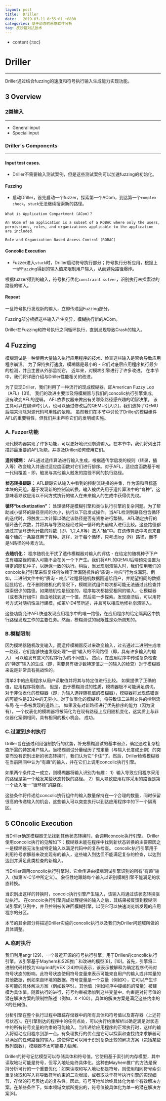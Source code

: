 ```yaml
---
layout: post
title:  Driller
date:   2019-03-11 8:55:01 +0800
categories: 基于动态的恶意软件分析
tag: 反沙箱对抗技术
---
```

* content
{:toc}


# Driller

---

Driller通过结合fuzzing的速度和符号执行输入生成能力实现功能。

## 3 Overview

### 2类输入
---
* General input
* Special input

### Driller's Components
---
#### Input test cases. 
* Driller不需要输入测试案例，但是这些测试案例可以加速fuzzing的初始化。

#### Fuzzing
* 启动Driller，首先启动一个fuzzer，探索第一个ACom，到达第一个`complex check`，`stuck`无法继续搜索新的路径。

```plain
What is Application Compartment (ACom)？

An ACom of an application is a subset of a ROBAC where only the users, permissions, roles, and organizations applicable to the application are included.

Role and Organization Based Access Control (ROBAC)
```

#### Concolic Execution
* Fuzzer进入`stuck`时，Driller启动符号执行部分；符号执行分析应用，根据上一步Fuzzing得到的输入值来限制用户输入，从而避免路径爆炸。

根据fuzzer得到的输入，符号执行优化`constraint solver`，识别执行未探索过的路径的输入。

#### Repeat
一旦符号执行发现新的输入，立即传递回Fuzzing部分。

Fuzzing部分根据这些输入产生变异，模糊执行新的ACom。

Driller在Fuzzing和符号执行之间循环执行，直到发现导致Crash的输入。


## 4 Fuzzing
模糊测试是一种使用大量输入执行应用程序的技术，检查这些输入是否会导致应用程序崩溃。 为了保持执行速度，模糊器是最小的 - 它们对底层应用程序执行最少的检测，并且主要从外部监视它。
近年来，对模糊引擎进行了许多改进。 在本节中，我们将详细介绍与Driller性能相关的改进。


为了实现Driller，我们利用了一种流行的现成模糊器，即American Fuzzy Lop（AFL）[31]。 我们的改进主要涉及将模糊器与我们的concolic执行引擎集成。 没有改变AFL的逻辑。 AFL依靠仪器来做出有关哪条路径感兴趣的明智决策。 该工具可以在编译时引入，也可以通过修改后的QEMU引入[2]，我们选择了QEMU后端来消除对源代码可用性的依赖。 虽然我们在本节中讨论了Driller的模糊组件AFL的重要特性，但我们并未声称它们的发明或实施。

### A. Fuzzer功能
现代模糊器实现了许多功能，可以更好地识别崩溃输入。在本节中，我们将列出并描述最重要的AFL功能，并提及Driller如何使用它们。


**遗传模糊：** AFL通过遗传算法进行输入生成，根据遗传学启发的规则（转录，插入等）改变输入并通过适应度函数对它们进行排序。对于AFL，适应度函数基于唯一代码覆盖 - 即，触发与其他输入触发的路径不同的执行路径。

**状态转换跟踪：** AFL跟踪它从输入中看到的控制流转换的并集，作为源和目标基本块的元组。基于发现新的控制流转换，输入被优先用于遗传算法中的“育种”，这意味着导致应用以不同方式执行的输入在未来输入的生成中获得优先权。

**循环“bucketization”：** 处理循环是模糊引擎和类似执行引擎的复杂问题。为了帮助减小循环的路径空间的大小，执行以下启发式操作。当AFL检测到路径包含循环的迭代时，将触发二次计算以确定该路径是否有资格进行繁殖。 AFL确定执行的循环迭代次数，并将其与导致路径经过同一循环的先前输入进行比较。这些路径都通过其循环迭代计数的对数（即，1,2,4,8等）放入“桶”中。在遗传算法中考虑来自每个桶的一条路径用于育种。这样，对于每个循环，只考虑log（N）路径，而不是N路径的朴素方法。

**去随机化：** 程序随机化干扰了遗传模糊器对输入的评估 - 在给定的随机种子下产生有趣路径的输入可能不会在另一个下产生。我们将AFL的QEMU后端预先设置为特定的随机种子，以确保一致的执行。稍后，当发现崩溃输入时，我们使用我们的concoic执行引擎来恢复任何依赖于泄漏随机性的“质询 - 响应”行为或漏洞。例如，二进制文件中的“质询 - 响应”过程将随机数据回送给用户，并期望相同的数据回显给它。在不删除随机化的情况下，模糊测试组件每次都可能无法通过此检查并探索很少的路径。如果随机性是恒定的，程序每次都接受相同的输入，让模糊器（或者执行组件）自由地找到这一个值，然后进一步探索。发现崩溃后，可以用符号方式对随机性进行建模，如第V-D4节所述，并且可以相应地修补崩溃输入。


这些功能允许AFL快速发现应用程序中的唯一路径，在应用程序的给定隔离区中执行路径发现工作的主要任务。然而，模糊测试的局限性是众所周知的。

### B.模糊限制
因为模糊器随机改变输入，而遗传模糊器反过来改变输入，过去通过二进制生成唯一路径，它们能够快速发现处理“一般”输入的不同路径（即，具有许多输入的输入） 可以触发有意义的程序行为的不同值）。 然而，在应用程序中传递复杂检查的“特定”输入的生成（即，需要具有极少数特定值之一的输入的检查）对于模糊器来说是非常具有挑战性的。

清单2中的应用程序从用户读取值并将其与特定值进行比较。 如果提供了正确的值，应用程序将崩溃。 但是，由于模糊测试的性质，模糊器极不可能满足谓词。 对于非仪表化的模糊器（即，为输入选择随机值的模糊器），模糊器将发现该错误的可能性是232中的无穷小。对于仪表化的模糊器，将导致该二进制文件的控制流布局 在一条被发现的道路上。 如果没有对新路径进行优先排序的能力（因为没有），一个仪表化的模糊器将被简化为在现有路径上应用随机变化，这实质上与非仪器化案例相同，具有相同的极小机会。 成功。

### C.过渡到乡村执行
Driller旨在通过利用强制执行的优势，补充模糊测试的基本弱点，确定通过复杂检查所需的特定用户输入。当模糊测试分量经历了预定量（与输入长度成比例）的突变而没有识别出新的状态转换时，我们认为它“卡住”了。然后，Driller检索模糊器在当前隔间中认为“有趣”的输入，并在它们上调用concolic执行引擎。


如果两个条件之一成立，则模糊器将输入识别为有趣：
1）输入导致应用程序采用的路径是第一个触发某些状态转换的路径。
2）输入导致应用程序采用的路径是第一个放入唯一“循环桶”的路径。


这些条件将传递给concolic执行组件的输入数量保持在一个合理的数量，同时保留很高的传递输入的机会，这些输入可以突变执行以到达应用程序中的下一个隔离区。


## 5 COncolic Execution


当Driller确定模糊器无法找到其他状态转换时，会调用concoic执行引擎。 Driller使用concolic执行的见解如下：模糊器未能在程序中找到新状态转换的主要原因之一是模糊器无法生成特定输入以满足代码中的复杂检查。 concolic执行引擎用于利用符号求解器来改变现有的输入，这些输入到达但不能满足复杂的检查，以达到达到并满足此类检查的新输入。

当Driller调用concolic执行引擎时，它会传递由模糊测试引擎识别的所有“有趣”输入（如第IV-C节中所定义）。 象征性地跟踪每个输入以识别模糊引擎不能满足的状态转换。 

当识别出这样的转换时，concoic执行引擎产生输入，该输入将通过该状态转换驱动执行。
在concoic执行引擎完成处理提供的输入之后，其结果被反馈到模糊测试引擎的队列中，并且控制被传递回模糊引擎，以便它可以快速浏览新发现的应用程序的分区。


本节的其余部分将描述Driller实施的concolic执行以及我们为Driller问题域所做的具体调整。


### A.临时执行
我们利用angr [29]，一个最近开源的符号执行引擎，用于Driller的concolic执行引擎。该引擎基于Mayhem和S2E推广和改进的模型[8]，[10]。首先，引擎将二进制代码转换为Valgrind的VEX [24]中间表示，该表示被解释为确定程序代码对符号状态的影响。此符号状态使用符号变量来表示可能来自用户的输入或非常量的其他数据，例如来自环境的数据。符号变量是一个变量（例如X），它可以产生许多可能的具体解决方案（例如数字5）。其他值（例如程序中硬编码的常量）被建模为具体值。随着执行的进行，符号约束被添加到这些变量中。约束是对符号值的潜在解决方案的限制性陈述（例如，X <100）。具体的解决方案是满足这些约束的X的任何值。

分析引擎在整个执行过程中跟踪存储器中的所有具体和符号值以及寄存器（上述符号状态）。在引擎到达的程序中的任何点处，可以执行约束解析以确定满足对状态中的所有符号变量的约束的可能输入。当传递给应用程序的正常执行时，这样的输入将驱动应用程序到那一点。有条理执行的优点是它可以探索和查找约束求解器可以满足的任何路径的输入。这使得它可以用于识别复杂比较的解决方案（包括某些散列函数），模糊器不太可能暴力破解。


Driller的符号记忆模型可以存储具体和符号值。它使用基于索引的内存模型，其中读取地址可能是符号，但写入地址始终具体化。这种由Mayhem推广的方法是保持分析可行的一个重要优化：如果读取和写入地址都是符号，则使用相同符号索引重复读取和写入将导致符号约束的二次增加，或者取决于符号执行引擎的实现细节，存储的符号表达式的复杂性。因此，符号写地址始终具体化为单个有效解决方案。在某些条件下，如本领域文献所提出的，符号值被具体化为单一的潜在解决方案[8]。





